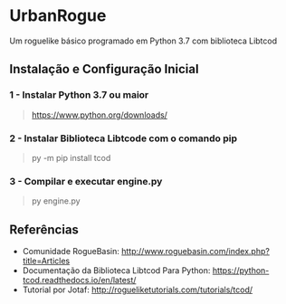 # UrbanRogue
Um roguelike básico programado em Python 3.7 com biblioteca Libtcod

## Instalação e Configuração Inicial
### 1 - Instalar Python 3.7 ou maior
> https://www.python.org/downloads/

### 2 - Instalar Biblioteca Libtcode com o comando pip
> py -m pip install tcod

### 3 - Compilar e executar engine.py
> py engine.py

## Referências
- Comunidade RogueBasin: http://www.roguebasin.com/index.php?title=Articles
- Documentação da Biblioteca Libtcod Para Python: https://python-tcod.readthedocs.io/en/latest/
- Tutorial por Jotaf: http://rogueliketutorials.com/tutorials/tcod/
